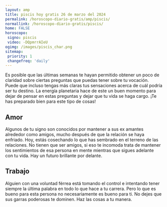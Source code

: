 ```yaml
---
layout: amp
title: piscis hoy gratis 26 de marzo del 2024 
permalink: /horoscopo-diario-gratis/amp/piscis/
normallink: /horoscopo-diario-gratis/piscis/
home: FALSE
horoscopo:
 signo: piscis
 video: -DQpmrrAIeU
ogimg: /images/piscis_char.png
sitemap:
 priority: 1
 changefreq: 'daily'
---
```



Es posible que las últimas semanas te hayan permitido obtener un poco de claridad sobre ciertas preguntas que puedas tener sobre tu vocación. Puede que incluso tengas más claras tus sensaciones acerca de cuál podría ser tu destino. La energía planetaria hace de este un buen momento para dejar de pensar en estas preguntas y dejar que tu vida se haga cargo. ¡Te has preparado bien para este tipo de cosas!

## Amor

Algunos de tu signo son conocidos por mantener a sus ex amantes alrededor como amigos, mucho después de que la relación se haya enfriado. Hoy, estás cosechando lo que has sembrado en el terreno de las relaciones. No tienen que ser amigos, si eso te incomoda trata de mantener los sentimientos de esa persona en mente mientras que sigues adelante con tu vida. Hay un futuro brillante por delante.

## Trabajo

Alguien con una voluntad férrea está tomando el control e intentando tener siempre la última palabra en todo lo que hace a tu carrera. Pero lo que es bueno para esta persona no necesariamente es bueno para ti. No dejes que sus garras poderosas te dominen. Haz las cosas a tu manera.